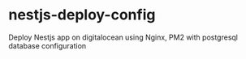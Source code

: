 # nestjs-deploy-config
Deploy Nestjs app on digitalocean using Nginx, PM2 with postgresql database configuration
